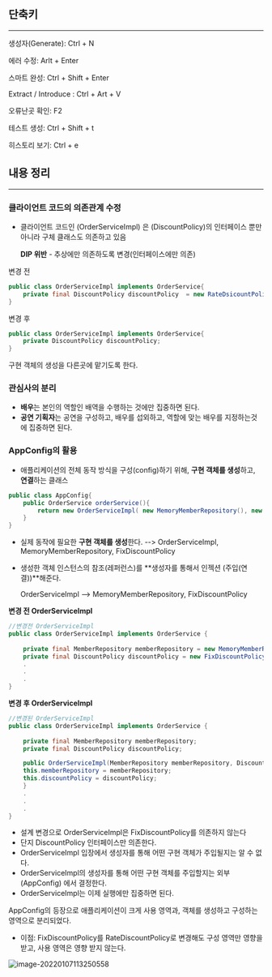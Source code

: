 ## 단축키

------

생성자(Generate): Ctrl + N

에러 수정: Arlt + Enter

스마트 완성: Ctrl + Shift + Enter

Extract / Introduce : Ctrl + Art + V

오류난곳 확인: F2

테스트 생성: Ctrl + Shift  + t

히스토리 보기: Ctrl + e



## 내용 정리

------

### 클라이언트 코드의 의존관계 수정

- 클라이언트 코드인 (OrderServiceImpl) 은 (DiscountPolicy)의 인터페이스 뿐만 아니라 구체 클래스도 의존하고 있음

  **DIP 위반** - 추상에만 의존하도록 변경(인터페이스에만 의존)

변경 전

```java
public class OrderServiceImpl implements OrderService{
    private final DiscountPolicy discountPolicy  = new RateDsicountPolicy();
}
```

변경 후

```java
public class OrderServiceImpl implements OrderService{
    private DiscountPolicy discountPolicy;
}
```

구현 객체의 생성을 다른곳에 맡기도록 한다.



### **관심사의 분리** 

- **배우**는 본인의 역할인 배역을 수행하는 것에만 집중하면 된다.
- **공연 기획자**는 공연을 구성하고, 배우를 섭외하고, 역할에 맞는 배우를 지정하는것에 집중하면 된다.

### AppConfig의 활용

- 애플리케이션의 전체 동작 방식을 구성(config)하기 위해, **구현 객체를 생성**하고, **연결**하는 클래스

```java
public class AppConfig{
    public OrderService orderService(){
        return new OrderServiceImpl( new MemoryMemberRepository(), new FixDiscountPolicy());
    }
}
```

- 실제 동작에 필요한 **구현 객체를 생성**한다. -->  OrderServiceImpl, MemoryMemberRepository, FixDiscountPolicy

- 생성한 객체 인스턴스의 참조(레퍼런스)를 **생성자를 통해서 인젝션 (주입(연결))**해준다. 

  OrderServiceImpl  --> MemoryMemberRepository, FixDiscountPolicy

**변경 전 OrderServiceImpl**

```java
//변경전 OrderServiceImpl
public class OrderServiceImpl implements OrderService {
 
    private final MemberRepository memberRepository = new MemoryMemberRepository();
    private final DiscountPolicy discountPolicy = new FixDiscountPolicy();
    .
    .
    .
}
```

**변경 후 OrderServiceImpl**

```java
//변경된 OrderServiceImpl
public class OrderServiceImpl implements OrderService {
 
    private final MemberRepository memberRepository;
    private final DiscountPolicy discountPolicy;

    public OrderServiceImpl(MemberRepository memberRepository, DiscountPolicy discountPolicy) {
    this.memberRepository = memberRepository;
    this.discountPolicy = discountPolicy;
    }
    .
    .
    .
}
```

- 설계 변경으로 OrderServiceImpl은 FixDiscountPolicy를 의존하지 않는다
- 단지 DiscountPolicy 인터페이스만 의존한다.
- OrderServiceImpl 입장에서 생성자를 통해 어떤 구현 객체가 주입될지는 알 수 없다.
- OrderServiceImpl의 생성자를 통해 어떤 구현 객체를 주입할지는 외부(AppConfig) 에서 결정한다.
- OrderServiceImpl는 이제 실행에만 집중하면 된다.

AppConfig의 등장으로 애플리케이션이 크게 사용 영역과, 객체를 생성하고 구성하는 영역으로 분리되었다.

- 이점: FixDiscountPolicy를 RateDiscountPolicy로 변경해도 구성 영역만 영향을 받고, 사용 영역은 영향 받지 않는다.

![image-20220107113250558](C:\Users\CHOI\AppData\Roaming\Typora\typora-user-images\image-20220107113250558.png)

















